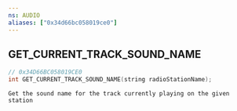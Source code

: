 ```yaml
---
ns: AUDIO
aliases: ["0x34d66bc058019ce0"]
---
```

## GET_CURRENT_TRACK_SOUND_NAME

```c
// 0x34D66BC058019CE0
int GET_CURRENT_TRACK_SOUND_NAME(string radioStationName);
```

```
Get the sound name for the track currently playing on the given station
```
